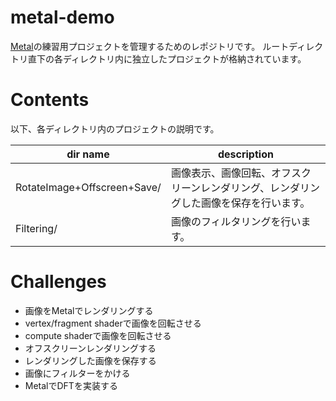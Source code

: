 # metal-demo
[Metal](https://developer.apple.com/metal/)の練習用プロジェクトを管理するためのレポジトリです。
ルートディレクトリ直下の各ディレクトリ内に独立したプロジェクトが格納されています。

# Contents
以下、各ディレクトリ内のプロジェクトの説明です。

| dir name | description |
| -------- | ----------- |
| RotateImage+Offscreen+Save/ | 画像表示、画像回転、オフスクリーンレンダリング、レンダリングした画像を保存を行います。|
| Filtering/ | 画像のフィルタリングを行います。 |

# Challenges
- 画像をMetalでレンダリングする
- vertex/fragment shaderで画像を回転させる
- compute shaderで画像を回転させる
- オフスクリーンレンダリングする
- レンダリングした画像を保存する
- 画像にフィルターをかける
- MetalでDFTを実装する
  